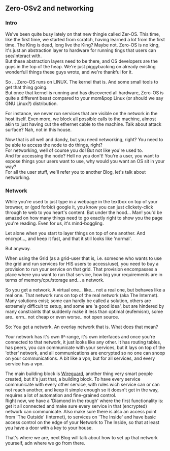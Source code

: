 ## Zero-OSv2 and networking

### Intro
We've been quite busy lately on that new thingie called Zer-OS. This time, like the first time, we started from scratch, having learned a lot from the first time.
The King is dead, long live the King? Maybe not. Zero-OS is no king, it's just an abstraction layer to hardware for running tings that users can see/interact with.  
But these abstraction layers need to be there, and OS developers are the guys in the top of the heap. We're just piggybacking on already existing wonderfull things these guys wrote, and we're thankful for it.

So ... Zero-OS runs on LINUX. The kernel that is. And some small tools to get that thing going.  
But once that kernel is running and has discovered all hardware, Zero-OS is quite a different beast compared to your mom&pop Linux (or should we say GNU Linux?) distribution.

For instance, we never run services that are visible on the network in the host itself. Even more, we block all possible calls to the machine, almost akin to just having cut the ethernet cable to the machine. Talk about attack surface? Nah, not in this house.

Now that is all well and dandy, but you need networking, right? You need to be able to access the node to do things, right?  
For networking, well of course you do! But not like you're used to.  
And for accessing the node? Hell no you don't! You're a user, you want to expose things your users want to use, why would you want an OS sit in your way?  
For all the user stuff, we'll refer you to another Blog, let's talk about networking.

### Network
While you're used to just type in a webpage in the textbox on top of your browser, or (god forbid) google it, you know you can just clickety-click through te web to you heart's content. But under the hood... Man! you'd be amazed on how many things need to go exactly right to show you the page you're reading. Even for us, it's mind-boggling.

Let alone when you start to layer things on top of one another. And encrypt..., and keep it fast, and that it still looks like 'normal'.

But anyway.

When using the Grid (as a grid-user that is, i.e. someone who wants to use the grid and run services for HIS users to access/use), you need to buy a provision to run your service on that grid. That provision encompasses a place where you want to run that service, how big your requirements are in terms of memory/cpu/storage and... a network.  

So you get a network. A virtual one... like... not a real one, but behaves like a real one. That network runs on top of the real network (aka The Internet).  
Many solutions exist; some can hardly be called a solution, others are extremely difficult to setup, and some are 'a good idea', but are hindered by many constraints that suddenly make it less than optimal (eufemism), some are.. erm.. not cheap or even worse.. not open source.

So: You get a network. An overlay network that is. What does that mean?

Your network has it's own IP-range, it's own interfaces and once you're connected to that network, it just looks like any other. It has routing tables, has peers, you can communicate with your services, but it lays on top of the 'other' network, and all communications are encrypted so no one can snoop on your communications. A bit like a vpn, but for all services, and every service has a vpn.

The main building block is [Wireguard](https://wireguard.io), another thing very smart people created, but it's just that, a building block. To have every service communicate with every other service, with rules wich service can or can not reach another, and keep it simple enough so it doesn't get in the way, requires a lot of automation and fine-grained control.  
Right now, we have a 'Diamond in the rough' where the first functionality is: get it all connected and make sure every service in that (encrypted) network can communicate. Also make sure there is also an access point from 'The Outside' (Internet), to services on 'The Inside' and have basic access control on the edge of your Network to The Inside, so that at least you have a door with a key to your house.

That's where we are, next Blog will talk about how to set up that network yourself, adn where we go from there.


